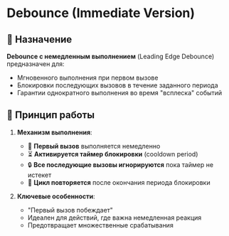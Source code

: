 # Debounce (Immediate Version)

## 📌 Назначение
**Debounce с немедленным выполнением** (Leading Edge Debounce) предназначен для:
- Мгновенного выполнения при первом вызове
- Блокировки последующих вызовов в течение заданного периода
- Гарантии однократного выполнения во время "всплеска" событий

## 🔧 Принцип работы
1. **Механизм выполнения**:
    - 🚀 **Первый вызов** выполняется немедленно
    - ⏳ **Активируется таймер блокировки** (cooldown period)
    - 🔒 **Все последующие вызовы игнорируются** пока таймер не истекет
    - 🔄 **Цикл повторяется** после окончания периода блокировки

2. **Ключевые особенности**:
    - "Первый вызов побеждает"
    - Идеален для действий, где важна немедленная реакция
    - Предотвращает множественные срабатывания
